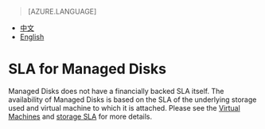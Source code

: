 <properties
	  pageTitle="SLA for Managed Disks | Azure"
    description="SLA for Managed Disks"
    services=""
    documentationCenter=""
    authors=""
    manager=""
    editor=""
    tags=""/>

<tags ms.service="legal-en" ms.date="8/2017" wacn.date="8/2017" wacn.lang="en"/>

> [AZURE.LANGUAGE]
- [中文](/support/sla/managed-disks/)
- [English](/support/sla/managed-disks-en/)
# SLA for Managed Disks

Managed Disks does not have a financially backed SLA itself. The availability of Managed Disks is based on the SLA of the underlying storage used and virtual machine to which it is attached. Please see the <a id="managed-disks_virtual-machines-en" href="/virtual-machines-en/" target="_blank">Virtual Machines</a> and <a href="/storage-en/" id="managed-disks_storage-en" tatget="_blank">storage SLA</a> for more details.